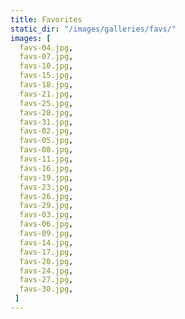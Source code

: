 ```yaml
---
title: Favorites
static_dir: "/images/galleries/favs/"
images: [
  favs-04.jpg,
  favs-07.jpg,
  favs-10.jpg,
  favs-15.jpg,
  favs-18.jpg,
  favs-21.jpg,
  favs-25.jpg,
  favs-28.jpg,
  favs-31.jpg,
  favs-02.jpg,
  favs-05.jpg,
  favs-08.jpg,
  favs-11.jpg,
  favs-16.jpg,
  favs-19.jpg,
  favs-23.jpg,
  favs-26.jpg,
  favs-29.jpg,
  favs-03.jpg,
  favs-06.jpg,
  favs-09.jpg,
  favs-14.jpg,
  favs-17.jpg,
  favs-20.jpg,
  favs-24.jpg,
  favs-27.jpg,
  favs-30.jpg,
 ]
---
```

